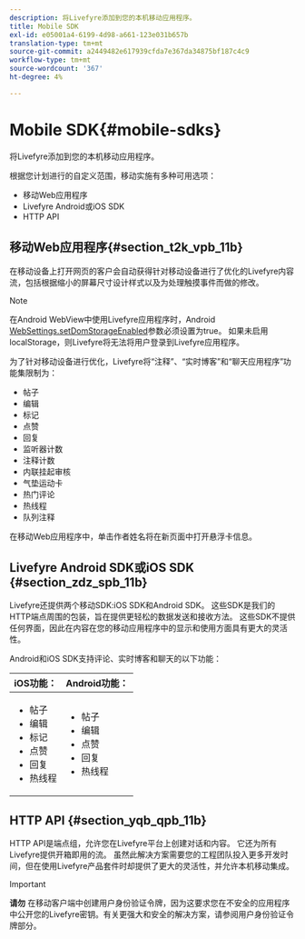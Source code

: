 ```yaml
---
description: 将Livefyre添加到您的本机移动应用程序。
title: Mobile SDK
exl-id: e05001a4-6199-4d98-a661-123e031b657b
translation-type: tm+mt
source-git-commit: a2449482e617939cfda7e367da34875bf187c4c9
workflow-type: tm+mt
source-wordcount: '367'
ht-degree: 4%

---
```


# Mobile SDK{#mobile-sdks}

将Livefyre添加到您的本机移动应用程序。

根据您计划进行的自定义范围，移动实施有多种可用选项：

* 移动Web应用程序
* Livefyre Android或iOS SDK
* HTTP API

## 移动Web应用程序{#section_t2k_vpb_11b}

在移动设备上打开网页的客户会自动获得针对移动设备进行了优化的Livefyre内容流，包括根据缩小的屏幕尺寸设计样式以及为处理触摸事件而做的修改。

>[!NOTE]
>
>在Android WebView中使用Livefyre应用程序时，Android [WebSettings.setDomStorageEnabled](https://developer.android.com/reference/android/webkit/WebSettings.html)参数必须设置为true。 如果未启用localStorage，则Livefyre将无法将用户登录到Livefyre应用程序。

为了针对移动设备进行优化，Livefyre将“注释”、“实时博客”和“聊天应用程序”功能集限制为：

* 帖子
* 编辑
* 标记
* 点赞
* 回复
* 监听器计数
* 注释计数
* 内联挂起审核
* 气垫运动卡
* 热门评论
* 热线程
* 队列注释

在移动Web应用程序中，单击作者姓名将在新页面中打开悬浮卡信息。

## Livefyre Android SDK或iOS SDK {#section_zdz_spb_11b}

Livefyre还提供两个移动SDK:iOS SDK和Android SDK。 这些SDK是我们的HTTP端点周围的包装，旨在提供更轻松的数据发送和接收方法。 这些SDK不提供任何界面，因此在内容在您的移动应用程序中的显示和使用方面具有更大的灵活性。

Android和iOS SDK支持评论、实时博客和聊天的以下功能：

| iOS功能： | Android功能： |
|--- |--- |
| <ul><li> 帖子 </li><li>编辑 </li><li>标记 </li><li>点赞 </li><li>回复 </li><li>热线程</li></ul> | <ul><li>帖子 </li><li>编辑 </li><li>点赞 </li><li>回复 </li><li>热线程</li></ul> |

## HTTP API {#section_yqb_qpb_11b}

HTTP API是端点组，允许您在Livefyre平台上创建对话和内容。 它还为所有Livefyre提供开箱即用的流。 虽然此解决方案需要您的工程团队投入更多开发时间，但在使用Livefyre产品套件时却提供了更大的灵活性，并允许本机移动集成。

>[!IMPORTANT]
>
>**请勿** 在移动客户端中创建用户身份验证令牌，因为这要求您在不安全的应用程序中公开您的Livefyre密钥。有关更强大和安全的解决方案，请参阅用户身份验证令牌部分。
